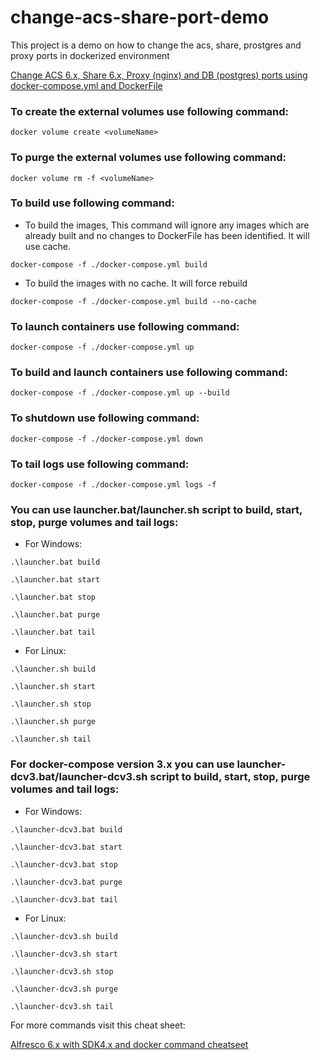 # change-acs-share-port-demo
This project is a demo on how to change the acs, share, prostgres and proxy ports in dockerized environment

[Change ACS 6.x, Share 6.x, Proxy (nginx) and DB (postgres) ports using docker-compose.yml and DockerFile](https://javaworld-abhinav.blogspot.com/2020/07/change-alfresco-share-proxy-and-db.html)

### To create the external volumes use following command:

`docker volume create <volumeName>`

### To purge the external volumes use following command:

`docker volume rm -f <volumeName>`

### To build use following command:

- To build the images, This command will ignore any images which are already built and no changes to DockerFile has been identified. It will use cache.

`docker-compose -f ./docker-compose.yml build`

- To build the images with no cache. It will force rebuild

`docker-compose -f ./docker-compose.yml build --no-cache`


### To launch containers use following command:

`docker-compose -f ./docker-compose.yml up`


### To build and launch containers use following command:

`docker-compose -f ./docker-compose.yml up --build`


### To shutdown use following command:

`docker-compose -f ./docker-compose.yml down`

### To tail logs use following command:

`docker-compose -f ./docker-compose.yml logs -f`


### You can use launcher.bat/launcher.sh script to build, start, stop, purge volumes and tail logs:

- For Windows:

`.\launcher.bat build`

`.\launcher.bat start`

`.\launcher.bat stop`

`.\launcher.bat purge`

`.\launcher.bat tail`


- For Linux:

`.\launcher.sh build`

`.\launcher.sh start`

`.\launcher.sh stop`

`.\launcher.sh purge`

`.\launcher.sh tail`

### For docker-compose version 3.x you can use launcher-dcv3.bat/launcher-dcv3.sh script to build, start, stop, purge volumes and tail logs:

- For Windows:

`.\launcher-dcv3.bat build`

`.\launcher-dcv3.bat start`

`.\launcher-dcv3.bat stop`

`.\launcher-dcv3.bat purge`

`.\launcher-dcv3.bat tail`


- For Linux:

`.\launcher-dcv3.sh build`

`.\launcher-dcv3.sh start`

`.\launcher-dcv3.sh stop`

`.\launcher-dcv3.sh purge`

`.\launcher-dcv3.sh tail`


For more commands visit this cheat sheet:

[Alfresco 6.x with SDK4.x and docker command cheatseet](https://javaworld-abhinav.blogspot.com/2019/11/alfresco-6x-with-sdk4x-and-docker.html)
